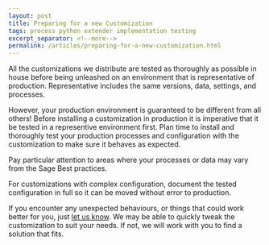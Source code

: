 ```yaml
---
layout: post
title: Preparing for a new Customization
tags: process python extender implementation testing 
excerpt_separator: <!--more-->
permalink: /articles/preparing-for-a-new-customization.html
---
```


All the customizations we distribute are tested as thoroughly as possible
in house before being unleashed on an environment that is representative
of production.  Representative includes the same versions, data, settings, 
and processes.

However, your production environment is guaranteed to be different from all
others!  Before installing a customization in production it is imperative that
it be tested in a representive environment first. Plan time to install and
thoroughly test your production processes and configuration with the
customization to make sure it behaves as expected.
<!--more-->

Pay particular attention to areas where your processes or data may vary
from the Sage Best practices.

For customizations with complex configuration, document the tested 
configuration in full so it can be moved without error to production.

If you encounter any unexpected behaviours, or things that could work better
for you, just [let us know](mailto:chris@poplars.dev).  We
may be able to quickly tweak the customization to suit your needs.  If not,
we will work with you to find a solution that fits.
